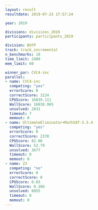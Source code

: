 ```yaml
---
layout: result
resultdate: 2019-07-23 17:57:24

year: 2019

divisions: divisions_2019
participants: participants_2019

division: BVFP
track: track_incremental
n_benchmarks: 10
time_limit: 2400
mem_limit: 60

winner_par: CVC4-inc
parallel:
- name: CVC4-inc
  competing: "yes"
  errorScore: 0
  correctScore: 3224
  CPUScore: 16839.111
  WallScore: 16838.965
  unsolved: 2831
  timeout: 7
  memout: 0
- name: UltimateEliminator+MathSAT-5.5.4
  competing: "yes"
  errorScore: 0
  correctScore: 2378
  CPUScore: 82.06
  WallScore: 52.79
  unsolved: 3677
  timeout: 0
  memout: 0
- name: Z3
  competing: "no"
  errorScore: 0
  correctScore: 0
  CPUScore: 0.03
  WallScore: 0.106
  unsolved: 6055
  timeout: 0
  memout: 0
---
```

